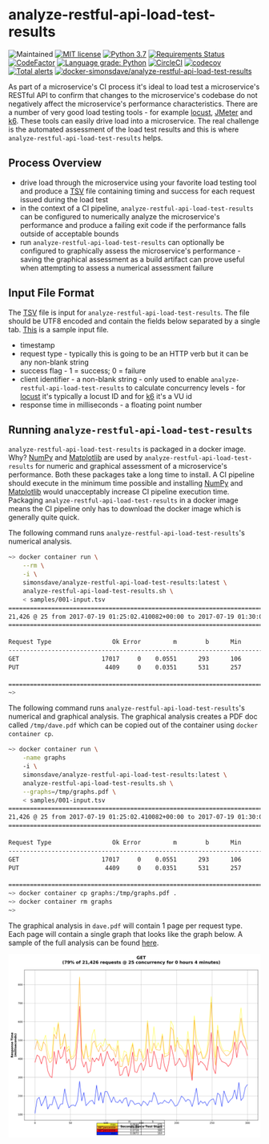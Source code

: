 # analyze-restful-api-load-test-results

![Maintained](https://img.shields.io/maintenance/yes/2021.svg?style=flat)
[![MIT license](http://img.shields.io/badge/license-MIT-brightgreen.svg)](http://opensource.org/licenses/MIT)
[![Python 3.7](https://img.shields.io/badge/python-3.7-blue.svg)](https://www.python.org/downloads/release/python-370/)
[![Requirements Status](https://requires.io/github/simonsdave/analyze-restful-api-load-test-results/requirements.svg?branch=master)](https://requires.io/github/simonsdave/analyze-restful-api-load-test-results/requirements/?branch=master)
[![CodeFactor](https://www.codefactor.io/repository/github/simonsdave/analyze-restful-api-load-test-results/badge/master)](https://www.codefactor.io/repository/github/simonsdave/analyze-restful-api-load-test-results/overview/master)
[![Language grade: Python](https://img.shields.io/lgtm/grade/python/g/simonsdave/analyze-restful-api-load-test-results.svg?logo=lgtm&logoWidth=18)](https://lgtm.com/projects/g/simonsdave/analyze-restful-api-load-test-results/context:python)
[![CircleCI](https://circleci.com/gh/simonsdave/analyze-restful-api-load-test-results/tree/master.svg?style=shield)](https://circleci.com/gh/simonsdave/analyze-restful-api-load-test-results/tree/master)
[![codecov](https://codecov.io/gh/simonsdave/analyze-restful-api-load-test-results/branch/master/graph/badge.svg)](https://codecov.io/gh/simonsdave/analyze-restful-api-load-test-results)
[![Total alerts](https://img.shields.io/lgtm/alerts/g/simonsdave/analyze-restful-api-load-test-results.svg?logo=lgtm&logoWidth=18)](https://lgtm.com/projects/g/simonsdave/analyze-restful-api-load-test-results/alerts/)
[![docker-simonsdave/analyze-restful-api-load-test-results](https://img.shields.io/badge/docker-simonsdave%2Fanalyze--restful--api--load--test--results-blue.svg)](https://hub.docker.com/r/simonsdave/analyze-restful-api-load-test-results/)

As part of a microservice's CI process it's ideal to
load test a microservice's RESTful API to confirm
that changes to the microservice's codebase do not negatively
affect the microservice's performance characteristics.
There are a number of very good load testing tools - for
example [locust](http://locust.io),
[JMeter](http://jmeter.apache.org)
and [k6](https://k6.io).
These tools can easily drive load into a microservice.
The real challenge is the automated assessment of the load test results
and this is where ```analyze-restful-api-load-test-results``` helps.

## Process Overview

* drive load through the microservice using your favorite load
  testing tool and produce a [TSV](https://en.wikipedia.org/wiki/Tab-separated_values)
  file containing timing and success for each request issued during the
  load test
* in the context of a CI pipeline, ```analyze-restful-api-load-test-results```
  can be configured to numerically analyze the microservice's performance
  and produce a failing exit code if the performance falls outside of acceptable
  bounds
* run ```analyze-restful-api-load-test-results``` can optionally
  be configured to graphically assess the microservice's performance - saving
  the graphical assessment as a build artifact can prove useful when attempting
  to assess a numerical assessment failure

## Input File Format

The [TSV](https://en.wikipedia.org/wiki/Tab-separated_values) file is
input for ```analyze-restful-api-load-test-results```.
The file should be UTF8 encoded
and contain the fields below separated by a single tab.
[This](samples/001-input.tsv) is a sample input file.

* timestamp
* request type - typically this is going to be an HTTP verb but
  it can be any non-blank string
* success flag - 1 = success; 0 = failure
* client identifier - a non-blank string - only used to enable ```analyze-restful-api-load-test-results```
  to calculate concurrency levels - for [locust](http://locust.io) it's typically
  a locust ID and for [k6](https://k6.io) it's a VU id
* response time in milliseconds - a floating point number

## Running ```analyze-restful-api-load-test-results```

```analyze-restful-api-load-test-results``` is packaged in a docker image.
Why? [NumPy](http://www.numpy.org) and [Matplotlib](http://matplotlib.org)
are used by ```analyze-restful-api-load-test-results```
for numeric and graphical assessment of a microservice's performance.
Both these packages take a long time to install.
A CI pipeline should execute in the minimum time possible
and installing [NumPy](http://www.numpy.org) and [Matplotlib](http://matplotlib.org)
would unacceptably increase CI pipeline execution time.
Packaging ```analyze-restful-api-load-test-results``` in a docker image
means the CI pipeline only has to download the docker image which is
generally quite quick.

The following command runs ```analyze-restful-api-load-test-results```'s
numerical analysis.

```bash
~> docker container run \
    --rm \
    -i \
    simonsdave/analyze-restful-api-load-test-results:latest \
    analyze-restful-api-load-test-results.sh \
    < samples/001-input.tsv
=====================================================================================
21,426 @ 25 from 2017-07-19 01:25:02.410082+00:00 to 2017-07-19 01:30:02.245437+00:00
=====================================================================================

Request Type                 Ok Error         m        b      Min       50       95       99      Max
-----------------------------------------------------------------------------------------------------
GET                       17017     0    0.0551      293      106      290      432      509      842
PUT                        4409     0    0.0351      531      257      508      765     1131     1748

=====================================================================================
~>
```

The following command runs ```analyze-restful-api-load-test-results```'s
numerical and graphical analysis.
The graphical analysis creates a PDF doc called ```/tmp/dave.pdf```
which can be copied out of the container using ```docker container cp```.

```bash
~> docker container run \
    -name graphs
    -i \
    simonsdave/analyze-restful-api-load-test-results:latest \
    analyze-restful-api-load-test-results.sh \
    --graphs=/tmp/graphs.pdf \
    < samples/001-input.tsv
=====================================================================================
21,426 @ 25 from 2017-07-19 01:25:02.410082+00:00 to 2017-07-19 01:30:02.245437+00:00
=====================================================================================

Request Type                 Ok Error         m        b      Min       50       95       99      Max
-----------------------------------------------------------------------------------------------------
GET                       17017     0    0.0551      293      106      290      432      509      842
PUT                        4409     0    0.0351      531      257      508      765     1131     1748

=====================================================================================
~> docker container cp graphs:/tmp/graphs.pdf .
~> docker container rm graphs
~>
```

The graphical analysis in ```dave.pdf``` will contain 1 page per request type.
Each page will contain a single graph that looks like the graph below.
A sample of the full analysis can be found [here](samples/001-input.pdf).

![](samples/001-input.png)
